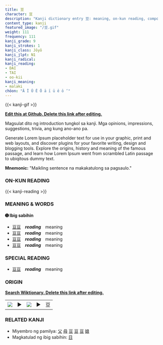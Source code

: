 ```yaml
---
title: 豆
character: 豆
description: "Kanji dictionary entry 豆: meaning, on-kun reading, compounds, origin, related kanji"
content_type: kanji
featured_image: "/豆.gif"
weight: 111
frequency: 111
kanji_grade: 9
kanji_strokes: 1
kanji_class: Jōyō
kanji_jlpt: N1
kanji_radical: 
kanji_reading: 
- DAI
- TAI
- oo-kii
kanji_meaning:
- malaki
chōon: "Ā Ī Ū Ē Ō ā ī ū ē ō ’"
---
```

[//]: # (Don't edit the line below. Kanji animated GIF code is automatically generated.)
{{< kanji-gif >}}

[//]: # (Edit below this line.)

**[Edit this at Github. Delete this link after editing.](https://github.com/tim0g/tim/tree/main/content/kanji/豆/index.md)**

Magsulat dito ng introduction tungkol sa kanji. Mga opinions, impressions, suggestions, trivia, ang kung ano-ano pa.

Generate Lorem Ipsum placeholder text for use in your graphic, print and web layouts, and discover plugins for your favorite writing, design and blogging tools. Explore the origins, history and meaning of the famous passage, and learn how Lorem Ipsum went from scrambled Latin passage to ubiqitous dummy text.
 
**Mnemonic:** "Maikling sentence na makakatulong sa pagsaulo."

### ON-KUN READING

[//]: # (Don't edit the line below. ON-KUN READING code is automatically generated.)
{{< kanji-reading >}}

### MEANING & WORDS

#### ➊ **Ibig sabihin**
  - [豆](../豆)[豆](../豆)　***reading***　meaning
  - [豆](../豆)[豆](../豆)　***reading***　meaning
  - [豆](../豆)[豆](../豆)　***reading***　meaning
  - [豆](../豆)[豆](../豆)　***reading***　meaning

### SPECIAL READING
  - [豆](../豆)[豆](../豆)　***reading***　meaning

### ORIGIN

**[Search Wiktionary. Delete this link after editing.](https://wiktionary.org/wiki/豆)**
<table class="kanji-table"><tr><td>
<img src="60px-豆-bronze.svg.png">
</td><td>▶</td><td>
<img src="60px-豆-oracle.svg.png">
</td><td>▶</td>
<td class="kanji-origin">豆</td>
</tr></table>

### RELATED KANJI
- Miyembro ng pamilya: [父](../父) [母](../母) [豆](../豆) [豆](../豆) [豆](../豆) [娘](../娘)
- Magkatulad ng ibig sabihin: [日](../日)
